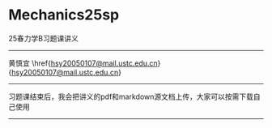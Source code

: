 # Mechanics25sp
25春力学B习题课讲义
***
黄慎宜 \href{hsy20050107@mail.ustc.edu.cn}{hsy20050107@mail.ustc.edu.cn}
***
习题课结束后，我会把讲义的pdf和markdown源文档上传，大家可以按需下载自己使用
***

